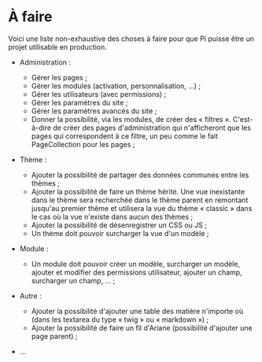 # À faire

Voici une liste non-exhaustive des choses à faire pour que Pi puisse être un
projet utilisable en production.

- Administration :
	- Gérer les pages ;
	- Gérer les modules (activation, personnalisation, ...) ;
	- Gérer les utilisateurs (avec permissions) ;
	- Gérer les paramètres du site ;
	- Gérer les paramètres avancés du site ;
	- Donner la possibilité, via les modules, de créer des « filtres ».
	  C'est-à-dire de créer des pages d'administration qui n'afficheront que
	  les pages qui correspondent à ce filtre, un peu comme le fait
	  PageCollection pour les pages ;

- Thème :
	- Ajouter la possibilité de partager des données communes entre les thèmes ;
	- Ajouter la possibilité de faire un thème hérité. Une vue inexistante dans
	  le thème sera recherchée dans le thème parent en remontant jusqu'au premier
	  thème et utilisera la vue du thème « classic » dans le cas où la vue
	  n'existe dans aucun des thèmes ;
	- Ajouter la possibilité de désenregistrer un CSS ou JS ;
	- Un thème doit pouvoir surcharger la vue d'un modèle ;

- Module :
	- Un module doit pouvoir créer un modèle, surcharger un modèle, ajouter et
    modifier des permissions utilisateur, ajouter un champ, surcharger un
    champ, ... ;

- Autre :
	- Ajouter la possibilité d'ajouter une table des matière n'importe où (dans
	  les textarea du type « twig » ou « markdown ») ;
	- Ajouter la possibilité de faire un fil d'Ariane (possibilité d'ajouter une
	  page parent) ;

- ...

